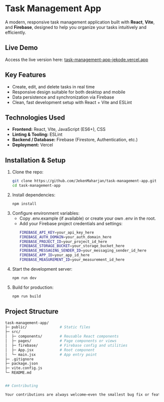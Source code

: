 # Task Management App

A modern, responsive task management application built with **React**, **Vite**, and **Firebase**, designed to help you organize your tasks intuitively and efficiently.


##  Live Demo
Access the live version here: 
<a href="https://task-management-app-jekode.vercel.app" target="_blank">
task-management-app-jekode.vercel.app
</a>


##  Key Features
- Create, edit, and delete tasks in real time  
- Responsive design suitable for both desktop and mobile  
- Data persistence and synchronization via Firebase  
- Clean, fast development setup with React + Vite and ESLint


##  Technologies Used
- **Frontend:** React, Vite, JavaScript (ES6+), CSS  
- **Linting & Tooling:** ESLint  
- **Backend / Database:** Firebase (Firestore, Authentication, etc.)  
- **Deployment:** Vercel


##  Installation & Setup

1. Clone the repo:
   ```bash
   git clone https://github.com/JekenMaharjan/task-management-app.git
   cd task-management-app


2. Install dependencies:
   ```bash
   npm install


3. Configure environment variables:
   - Copy .env.example (if available) or create your own .env in the root.
   - Add your Firebase project credentials and settings:
     ```bash
     FIREBASE_API_KEY=your_api_key_here
     FIREBASE_AUTH_DOMAIN=your_auth_domain_here
     FIREBASE_PROJECT_ID=your_project_id_here
     FIREBASE_STORAGE_BUCKET=your_storage_bucket_here
     FIREBASE_MESSAGING_SENDER_ID=your_messaging_sender_id_here
     FIREBASE_APP_ID=your_app_id_here
     FIREBASE_MEASUREMENT_ID=your_measurement_id_here


4. Start the development server:
   ```bash
   npm run dev


5. Build for production:
   ```bash
   npm run build


## Project Structure

   ```bash
   task-management-app/
   ├─ public/               # Static files
   ├─ src/
   │  ├─ components/        # Reusable React components
   │  ├─ pages/             # Page components or views
   │  ├─ firebase/          # Firebase config and utilities
   │  ├─ App.jsx            # Root component
   │  └─ main.jsx           # App entry point
   ├─ .gitignore
   ├─ package.json
   ├─ vite.config.js
   └─ README.md


## Contributing

Your contributions are always welcome—even the smallest bug fix or feature idea! Please open an issue or create a pull request, and I’ll be delighted to review and merge.
